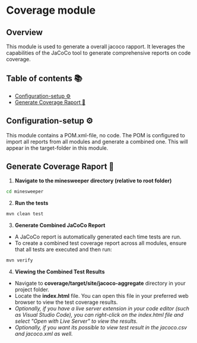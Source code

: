 # Coverage module

## Overview

This module is used to generate a overall jacoco rapport. It leverages the capabilities of the JaCoCo tool to generate comprehensive reports on code coverage.

## Table of contents 📚

- [Configuration-setup ⚙️](#configuration-setup-⚙️)
- [Generate Coverage Raport 🧪](#generate-coverage-raport-🧪)

## Configuration-setup ⚙️

This module contains a POM.xml-file, no code. The POM is configured to import all reports from all modules and generate a combined one. This will appear in the target-folder in this module.

## Generate Coverage Raport 🧪

1. **Navigate to the minesweeper directory (relative to root folder)**

```cmd
cd minesweeper
```

2. **Run the tests**

```cmd
mvn clean test
```

3. **Generate Combined JaCoCo Report**

- A JaCoCo report is automatically generated each time tests are run.
- To create a combined test coverage report across all modules, ensure that all tests are executed and then run:

```cmd
mvn verify
```

4. **Viewing the Combined Test Results**

- Navigate to **coverage/target/site/jacoco-aggregate** directory in your project folder.
- Locate the **index.html** file. You can open this file in your preferred web browser to view the test coverage results.
- _Optionally, if you have a live server extension in your code editor (such as Visual Studio Code), you can right-click on the index.html file and select "Open with Live Server" to view the results._
- _Optionally, if you want its possible to view test result in the jacoco.csv and jacoco.xml as well._
